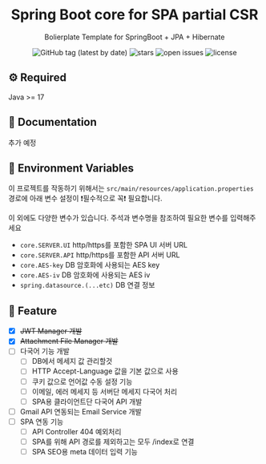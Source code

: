 <div align="center">

  <h1>Spring Boot core for SPA partial CSR</h1>
  
  <p>
    Bolierplate Template for SpringBoot + JPA + Hibernate
  </p>

  <img alt="GitHub tag (latest by date)" src="https://img.shields.io/github/v/tag/dev-huiya/spring-boot-core?label=version">
  <img src="https://img.shields.io/github/stars/dev-huiya/spring-boot-core" alt="stars" />
  <img src="https://img.shields.io/github/issues/dev-huiya/spring-boot-core" alt="open issues" />
  <img src="https://img.shields.io/github/license/dev-huiya/spring-boot-core" alt="license" />

  <br />
</div>


## :gear: Required
Java >= 17

## :scroll: Documentation
추가 예정

## :key: Environment Variables
이 프로젝트를 작동하기 위해서는 `src/main/resources/application.properties` 경로에 아래 변수 설정이 :exclamation:필수적으로 꼭:exclamation: 필요합니다.

이 외에도 다양한 변수가 있습니다. 주석과 변수명을 참조하여 필요한 변수를 입력해주세요

- `core.SERVER.UI` http/https를 포함한 SPA UI 서버 URL
- `core.SERVER.API` http/https를 포함한 API 서버 URL
- `core.AES-key` DB 암호화에 사용되는 AES key
- `core.AES-iv` DB 암호화에 사용되는 AES iv
- `spring.datasource.(...etc)` DB 연결 정보

## :compass: Feature
- [x] ~~JWT Manager 개발~~
- [x] ~~Attachment File Manager 개발~~
- [ ] 다국어 기능 개발
    - [ ] DB에서 메세지 값 관리할것
    - [ ] HTTP Accept-Language 값을 기본 값으로 사용
    - [ ] 쿠키 값으로 언어값 수동 설정 기능
    - [ ] 이메일, 에러 메세지 등 서버단 메세지 다국어 처리
    - [ ] SPA용 클라이언트단 다국어 API 개발
- [ ] Gmail API 연동되는 Email Service 개발
- [ ] SPA 연동 기능
    - [ ] API Controller 404 예외처리
    - [ ] SPA를 위해 API 경로를 제외하고는 모두 /index로 연결
    - [ ] SPA SEO용 meta 데이터 입력 기능 
